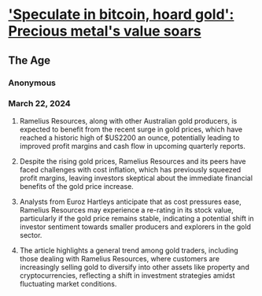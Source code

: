 # ['Speculate in bitcoin, hoard gold': Precious metal's value soars](https://advance.lexis.com/api/document?collection=news&id=urn:contentItem:6BM2-BDR1-DY19-C022-00000-00&context=1519360)
## The Age
### Anonymous
### March 22, 2024
1. Ramelius Resources, along with other Australian gold producers, is expected to benefit from the recent surge in gold prices, which have reached a historic high of $US2200 an ounce, potentially leading to improved profit margins and cash flow in upcoming quarterly reports.

2. Despite the rising gold prices, Ramelius Resources and its peers have faced challenges with cost inflation, which has previously squeezed profit margins, leaving investors skeptical about the immediate financial benefits of the gold price increase.

3. Analysts from Euroz Hartleys anticipate that as cost pressures ease, Ramelius Resources may experience a re-rating in its stock value, particularly if the gold price remains stable, indicating a potential shift in investor sentiment towards smaller producers and explorers in the gold sector.

4. The article highlights a general trend among gold traders, including those dealing with Ramelius Resources, where customers are increasingly selling gold to diversify into other assets like property and cryptocurrencies, reflecting a shift in investment strategies amidst fluctuating market conditions.